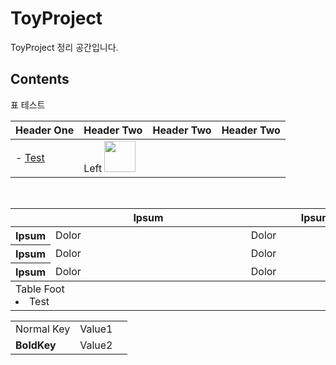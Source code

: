 # ToyProject
ToyProject 정리 공간입니다.</br>

## Contents

표 테스트

| Header One | Header Two | Header Two | Header Two |  
| :---------- |---------- | ---------- | --------- |
| - [Test](naver.com) | Left       <img src="https://camo.githubusercontent.com/dc5e0d82bf7deae7614cf78ea58bcdaa5d41f1a2/687474703a2f2f6366696c6532392e75662e746973746f72792e636f6d2f696d6167652f39393231314533333539424641314343303844353536" width=50 height=50>|



<table border="0">
    <tr>
      <th></th> 
      <th>Ipsum　　　　　　　　　　 </th>
      <th>Ipsum　　　　　　　　　　 </th>
      <th>Ipsum　　　　　　　　　　 </th>
    </tr>
  <tbody>
    <tr>
      <th>Ipsum</th>
      <td>Dolor　　　　　　　　　　　　　　　　 　　　　 </td>
      <td>Dolor　　　　　　　　　　 </td>
      <td rowspan="2">Dolor</td>
    </tr>
    <tr>
      <th>Ipsum</th>
      <td>Dolor</td>
      <td>Dolor</td>
    </tr>
    <tr>
      <th>Ipsum</th>
      <td>Dolor</td>
      <td>Dolor</td>
      <td>Dolor</td>
    </tr>
  </tbody>
    <tr>
      <td colspan="3">Table Foot </br> <li>Test</li>
      </td>
      <td align="center"><img src="https://camo.githubusercontent.com/dc5e0d82bf7deae7614cf78ea58bcdaa5d41f1a2/687474703a2f2f6366696c6532392e75662e746973746f72792e636f6d2f696d6167652f39393231314533333539424641314343303844353536" width=10 height=10 ></td>
    </tr>
</table>

| | | |
|-|-|-|
| Normal Key| Value1 |
|__BoldKey__| Value2 |
